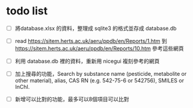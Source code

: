 # todo list

- [ ] 將database.xlsx 的資料，整理成 sqlite3 的格式並存成 database.db
- [ ] read https://sitem.herts.ac.uk/aeru/ppdb/en/Reports/1.htm 到 https://sitem.herts.ac.uk/aeru/ppdb/en/Reports/10.htm 參考這些網頁
- [ ] 利用 database.db 裡的資料，重新用 nicegui 複刻參考的網頁
- [ ] 加上搜尋的功能，Search by substance name (pesticide, metabolite or other material), alias, CAS RN (e.g. 542-75-6 or 542756), SMILES or InChI.
- [ ] 新增可以比對的功能，最多可以8個項目可以比對

